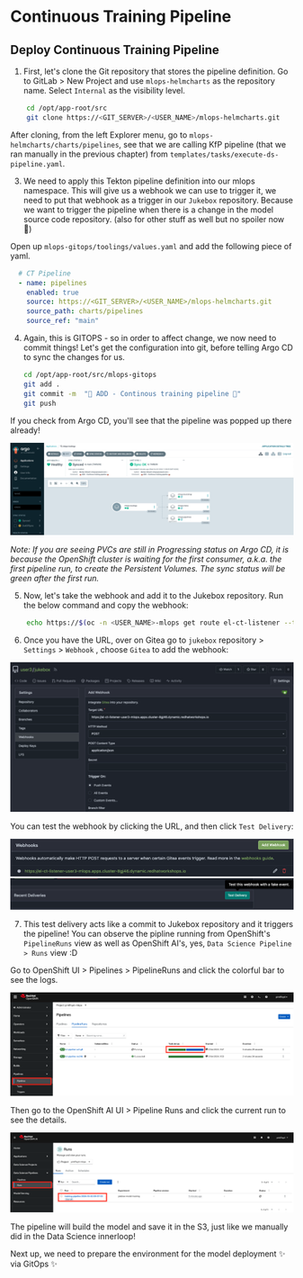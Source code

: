 # Continuous Training Pipeline


## Deploy Continuous Training Pipeline

1. First, let's clone the Git repository that stores the pipeline definition. Go to GitLab > New Project and use `mlops-helmcharts` as the repository name. Select `Internal` as the visibility level.

```bash
    cd /opt/app-root/src
    git clone https://<GIT_SERVER>/<USER_NAME>/mlops-helmcharts.git
```

After cloning, from the left Explorer menu, go to `mlops-helmcharts/charts/pipelines`, see that we are calling KfP pipeline (that we ran manually in the previous chapter) from `templates/tasks/execute-ds-pipeline.yaml`. 

3. We need to apply this Tekton pipeline definition into our mlops namespace. This will give us a webhook we can use to trigger it, we need to put that webhook as a trigger in our `Jukebox` repository. Because we want to trigger the pipeline when there is a change in the model source code repository. (also for other stuff as well but no spoiler now 🤭)

Open up `mlops-gitops/toolings/values.yaml` and add the following piece of yaml.

```yaml
  # CT Pipeline
  - name: pipelines
    enabled: true
    source: https://<GIT_SERVER>/<USER_NAME>/mlops-helmcharts.git
    source_path: charts/pipelines
    source_ref: "main"
```

4. Again, this is GITOPS - so in order to affect change, we now need to commit things! Let's get the configuration into git, before telling Argo CD to sync the changes for us.

    ```bash
    cd /opt/app-root/src/mlops-gitops
    git add .
    git commit -m  "🥁 ADD - Continous training pipeline 🥁"
    git push
    ```

If you check from Argo CD, you'll see that the pipeline was popped up there already!

![ct-pipeline.png](./images/ct-pipeline.png)

_Note: If you are seeing PVCs are still in Progressing status on Argo CD, it is because the OpenShift cluster is waiting for the first consumer, a.k.a. the first pipeline run, to create the Persistent Volumes. The sync status will be green after the first run._

5. Now, let's take the webhook and add it to the Jukebox repository. Run the below command and copy the webhook:

```bash
    echo https://$(oc -n <USER_NAME>-mlops get route el-ct-listener --template='{{ .spec.host }}')
```

6. Once you have the URL, over on Gitea go to `jukebox` repository > `Settings` > `Webhook` , choose `Gitea` to add the webhook:

![add-webhook.png](./images/add-webhook.png)

You can test the webhook by clicking the URL, and then click `Test Delivery`:

![test-webhook-1.png](./images/test-webhook-1.png)
![test-webhook-2.png](./images/test-webhook-2.png)

7. This test delivery acts like a commit to Jukebox repository and it triggers the pipeline! You can observe the pipline running from OpenShift's `PipelineRuns` view as well as OpenShift AI's, yes, `Data Science Pipeline > Runs` view :D 

Go to OpenShift UI > Pipelines > PipelineRuns and click the colorful bar to see the logs.

![openshift-pipeline.png](./images/openshift-pipeline.png)

Then go to the OpenShift AI UI > Pipeline Runs and click the current run to see the details.

![openshift-ai-pipeline.png](./images/openshift-ai-pipeline.png)

The pipeline will build the model and save it in the S3, just like we manually did in the Data Science innerloop!

Next up, we need to prepare the environment for the model deployment ✨ via GitOps ✨